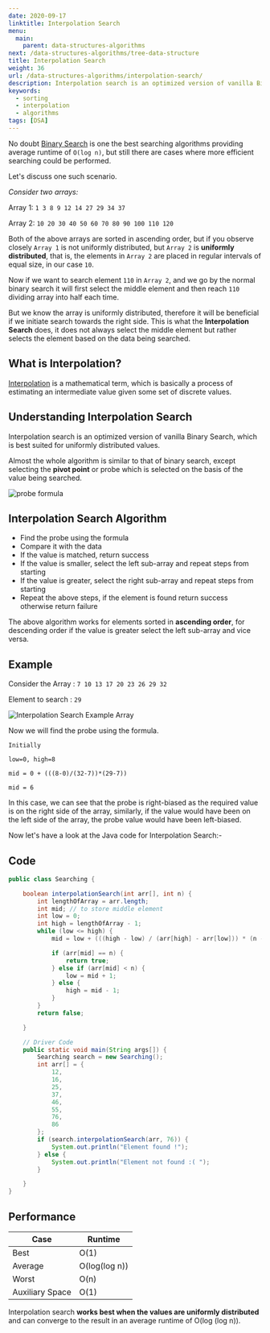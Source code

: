 ```yaml
---
date: 2020-09-17
linktitle: Interpolation Search
menu:
  main:
    parent: data-structures-algorithms
next: /data-structures-algorithms/tree-data-structure
title: Interpolation Search
weight: 36
url: /data-structures-algorithms/interpolation-search/
description: Interpolation search is an optimized version of vanilla Binary Search, which is best suited for uniformly distributed values.
keywords:
  - sorting
  - interpolation
  - algorithms
tags: [DSA]
---
```

<meta property="og:image" content="https://tutswiki.com/images/DSA/images/DSA/probe-formula.png"/>
<meta name="twitter:card" content="summary" />
<meta name="twitter:title" content="Interpolation Search" />
<meta name=”twitter:description” content="Interpolation search is an optimized version of vanilla Binary Search, which is best suited for uniformly distributed values." /> 

No doubt [Binary Search](/data-structures-algorithms/binary-search/) is one the best searching algorithms providing average runtime of `O(log n)`, but still there are cases where more efficient searching could be performed.

Let's discuss one such scenario.

*Consider two arrays:*

Array 1: `1 3 8 9 12 14 27 29 34 37`

Array 2: `10 20 30 40 50 60 70 80 90 100 110 120`

Both of the above arrays are sorted in ascending order, but if you observe closely `Array 1` is not uniformly distributed, but `Array 2` is **uniformly distributed**, that is, the elements in `Array 2` are placed in regular intervals of equal size, in our case `10`.

Now if we want to search element `110` in `Array 2`, and we go by the normal binary search it will first select the middle element and then reach `110` dividing array into half each time.

But we know the array is uniformly distributed, therefore it will be beneficial if we initiate search towards the right side. This is what the **Interpolation Search** does, it does not always select the middle element but rather selects the element based on the data being searched.

## What is Interpolation?

[Interpolation](https://en.wikipedia.org/wiki/Interpolation) is a mathematical term, which is basically a process of estimating an intermediate value given some set of discrete values.

## Understanding Interpolation Search

Interpolation search is an optimized version of vanilla Binary Search, which is best suited for uniformly distributed values.

Almost the whole algorithm is similar to that of binary search, except selecting the **pivot point** or probe which is selected on the basis of the value being searched.

![probe formula](/images/DSA/probe-formula.png "Formula for finding probe")

## Interpolation Search Algorithm

- Find the probe using the formula
- Compare it with the data
- If the value is matched, return success
- If the value is smaller, select the left sub-array and repeat steps from starting
- If the value is greater, select the right sub-array and repeat steps from starting
- Repeat the above steps, if the element is found return success otherwise return failure

The above algorithm works for elements sorted in **ascending order**, for descending order if the value is greater select the left sub-array and vice versa.

## Example

Consider the Array : `7 10 13 17 20 23 26 29 32`

Element to search : `29`

![Interpolation Search Example Array](/images/DSA/interpolation-search-example-array.png "Example Array")

Now we will find the probe using the formula.

```
Initially 

low=0, high=8

mid = 0 + (((8-0)/(32-7))*(29-7))

mid = 6
```

In this case, we can see that the probe is right-biased as the required value is on the right side of the array, similarly, if the value would have been on the left side of the array, the probe value would have been left-biased.

Now let's have a look at the Java code for Interpolation Search:-

## Code

```java
public class Searching {

    boolean interpolationSearch(int arr[], int n) {
        int lengthOfArray = arr.length;
        int mid; // to store middle element
        int low = 0;
        int high = lengthOfArray - 1;
        while (low <= high) {
            mid = low + (((high - low) / (arr[high] - arr[low])) * (n - arr[low])); // Formula for finding the pivot point or probe

            if (arr[mid] == n) {
                return true;
            } else if (arr[mid] < n) {
                low = mid + 1;
            } else {
                high = mid - 1;
            }
        }
        return false;

    }

    // Driver Code
    public static void main(String args[]) {
        Searching search = new Searching();
        int arr[] = {
            12,
            16,
            25,
            37,
            46,
            55,
            76,
            86
        };
        if (search.interpolationSearch(arr, 76)) {
            System.out.println("Element found !");
        } else {
            System.out.println("Element not found :( ");
        }

    }
}
```

## Performance

| Case        | Runtime |
| ----------- | ----------- |
| Best        | O(1)       |
| Average     | O(log(log n)) |
| Worst       | O(n)
| Auxiliary Space | O(1) | 


Interpolation search **works best when the values are uniformly distributed** and can converge to the result in an average runtime of O(log (log n)).
